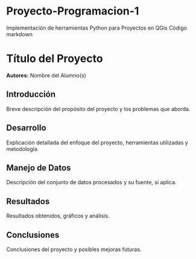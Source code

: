 # Proyecto-Programacion-1
Implementación de herramientas Python para Proyectos en QGis
Código markdown
# Título del Proyecto
**Autores:** Nombre del Alumno(s)

## Introducción
Breve descripción del propósito del proyecto y los problemas que aborda.

## Desarrollo
Explicación detallada del enfoque del proyecto, herramientas utilizadas y metodología.

## Manejo de Datos
Descripción del conjunto de datos procesados y su fuente, si aplica.

## Resultados
Resultados obtenidos, gráficos y análisis.

## Conclusiones
Conclusiones del proyecto y posibles mejoras futuras.
